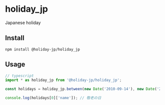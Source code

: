 # holiday_jp

Japanese holiday

## Install

```shell
npm install @holiday-jp/holiday_jp
```

## Usage
```typescript
// typescript
import * as holiday_jp from '@holiday-jp/holiday_jp';

const holidays = holiday_jp.between(new Date('2010-09-14'), new Date('2010-09-21'));

console.log(holidays[0]['name']); // 敬老の日  
```